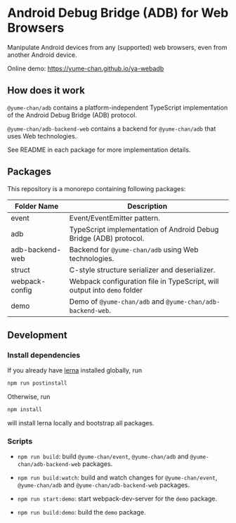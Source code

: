 # Android Debug Bridge (ADB) for Web Browsers

Manipulate Android devices from any (supported) web browsers, even from another Android device.

Online demo: https://yume-chan.github.io/ya-webadb

## How does it work

`@yume-chan/adb` contains a platform-independent TypeScript implementation of the Android Debug Bridge (ADB) protocol.

`@yume-chan/adb-backend-web` contains a backend for `@yume-chan/adb` that uses Web technologies.

See README in each package for more implementation details.

## Packages

This repository is a monorepo containing following packages:

| Folder Name     | Description                                                              |
| --------------- | ------------------------------------------------------------------------ |
| event           | Event/EventEmitter pattern.                                              |
| adb             | TypeScript implementation of Android Debug Bridge (ADB) protocol.        |
| adb-backend-web | Backend for `@yume-chan/adb` using Web technologies.                     |
| struct          | C-style structure serializer and deserializer.                           |
| webpack-config  | Webpack configuration file in TypeScript, will output into `demo` folder |
| demo            | Demo of `@yume-chan/adb` and `@yume-chan/adb-backend-web`.               |

## Development

### Install dependencies

If you already have [lerna](https://lerna.js.org/) installed globally, run

```sh
npm run postinstall
```

Otherwise, run

```sh
npm install
```

will install lerna locally and bootstrap all packages.

### Scripts

* `npm run build`: build `@yume-chan/event`, `@yume-chan/adb` and `@yume-chan/adb-backend-web` packages.
* `npm run build:watch`: build and watch changes for `@yume-chan/event`, `@yume-chan/adb` and `@yume-chan/adb-backend-web` packages.
* `npm run start:demo`: start webpack-dev-server for the `demo` package.

* `npm run build:demo`: build the `demo` package.
